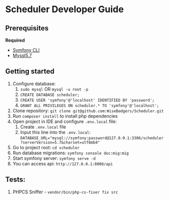 # Scheduler Developer Guide

## Prerequisites

**Required**

- [Symfony CLI](https://symfony.com/download)
- [Mysql5.7](https://www.digitalocean.com/community/tutorials/how-to-install-mysql-on-ubuntu-20-04)

## Getting started

1. Configure database:
   1. `sudo mysql` OR `mysql -u root -p`
   2. `CREATE DATABASE scheduler;`
   3. `CREATE USER 'symfony'@'localhost' IDENTIFIED BY 'password';`
   4. `GRANT ALL PRIVILEGES ON scheduler.* TO 'symfony'@'localhost';`
2. Clone repository: `git clone git@github.com:WiseBadgers/Scheduler.git`
3. Run `composer install` to install php dependencies
4. Open project in IDE and configure `.env.local` file:
   1. Create `.env.local` file
   2. Input this line into the `.env.local`:
      `DATABASE_URL="mysql://symfony:password@127.0.0.1:3306/scheduler?serverVersion=5.7&charset=utf8mb4"`
5. Go to project root: `cd scheduler`
6. Run database migrations: `symfony console doc:mig:mig`
7. Start symfony server: `symfony serve -d`
8. You can access api: `http://127.0.0.1:8000/api`

## Tests:

1. PHPCS Sniffer - `vendor/bin/php-cs-fixer fix src`

